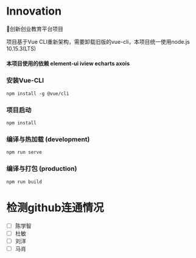 # Innovation
🎉创新创业教育平台项目

项目基于Vue CLI重新架构，需要卸载旧版的vue-cli，本项目统一使用node.js 10.15.3(LTS)

#### 本项目使用的依赖 element-ui iview echarts axois 


### 安装Vue-CLI
```
npm install -g @vue/cli
```

### 项目启动
```
npm install
```

### 编译与热加载 (development)
```
npm run serve
```

### 编译与打包 (production)
```
npm run build
```

# 检测github连通情况
- [ ] 陈学智
- [ ] 杜敏
- [ ] 刘洋
- [ ] 马肖
